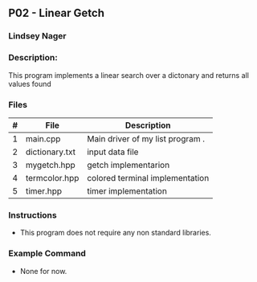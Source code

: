 ## P02 - Linear Getch
### Lindsey Nager
### Description:

This program implements a linear search over a dictonary and returns all values found

### Files

|   #   | File     | Description                      |
| :---: | -------- | -------------------------------- |
|   1   | main.cpp | Main driver of my list program . |
|   2   | dictionary.txt | input data file |
|   3   | mygetch.hpp | getch implementarion |
|   4   | termcolor.hpp | colored terminal implementation |
|   5   | timer.hpp | timer implementation |


### Instructions

- This program does not require any non standard libraries.

### Example Command

- None for now.